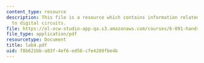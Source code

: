 ```yaml
---
content_type: resource
description: This file is a resource which contains information related to introduction
  to digital circuits.
file: https://ol-ocw-studio-app-qa.s3.amazonaws.com/courses/6-091-hands-on-introduction-to-electrical-engineering-lab-skills-january-iap-2008/f8b621bba83f4ef6ed56cfe4289fbe4b_lab4.pdf
file_type: application/pdf
resourcetype: Document
title: lab4.pdf
uid: f8b621bb-a83f-4ef6-ed56-cfe4289fbe4b
---
```

